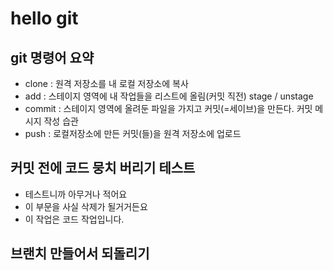 # hello git

## git 명령어 요약

- clone : 원격 저장소를 내 로컬 저장소에 복사
- add : 스테이지 영역에 내 작업들을 리스트에 올림(커밋 직전) stage / unstage
- commit : 스테이지 영역에 올려둔 파일을 가지고 커밋(=세이브)을 만든다. 커밋 메시지 작성 습관
- push : 로컬저장소에 만든 커밋(들)을 원격 저장소에 업로드

## 커밋 전에 코드 뭉치 버리기 테스트
- 테스트니까 아무거나 적어요
- 이 부문을 사실 삭제가 될거거든요
- 이 작업은 코드 작업입니다.

## 브랜치 만들어서 되돌리기
